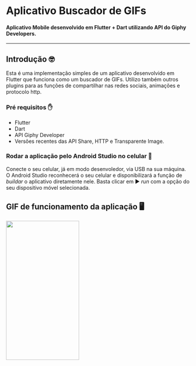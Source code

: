 # Aplicativo Buscador de GIFs
#### Aplicativo Mobile desenvolvido em Flutter + Dart utilizando API do Giphy Developers.
<hr>

## Introdução 🤓
Esta é uma implementação simples de um aplicativo desenvolvido em Flutter que funciona como um buscador de GIFs. Utilizo também outros plugins para as funções de compartilhar nas redes sociais, animações e protocolo http.

### Pré requisitos ✋
* Flutter
* Dart
* API Giphy Developer
* Versões recentes das API Share, HTTP e Transparente Image.

### Rodar a aplicação pelo Android Studio no celular 🏃 
Conecte o seu celular, já em modo desenvoledor, via USB na sua máquina. O Android Studio reconhecerá o seu celular e disponibilizará a função de <i>buildar</i> o aplicativo diretamente nele. Basta clicar em ▶️ <i>run</i> com a opção do seu dispositivo móvel selecionada.

## GIF de funcionamento da aplicação 🖥️
<img src="https://github.com/paulodias99/AppBuscadorGIFs/blob/master/videoappgif.gif" height="380" width="200" />
